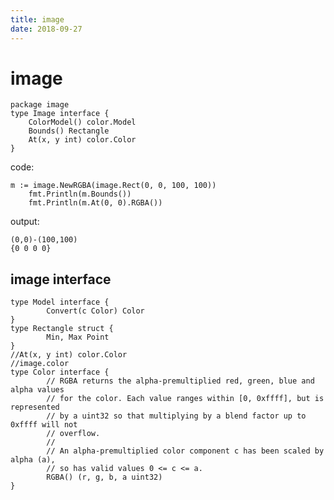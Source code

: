 ```yaml
---
title: image
date: 2018-09-27
---
```

# image

    package image
    type Image interface {
        ColorModel() color.Model
        Bounds() Rectangle
        At(x, y int) color.Color
    }

code:

    m := image.NewRGBA(image.Rect(0, 0, 100, 100))
        fmt.Println(m.Bounds())
        fmt.Println(m.At(0, 0).RGBA())

output:

    (0,0)-(100,100)
    {0 0 0 0}

## image interface

    type Model interface {
            Convert(c Color) Color
    }
    type Rectangle struct {
            Min, Max Point
    }
    //At(x, y int) color.Color
    //image.color
    type Color interface {
            // RGBA returns the alpha-premultiplied red, green, blue and alpha values
            // for the color. Each value ranges within [0, 0xffff], but is represented
            // by a uint32 so that multiplying by a blend factor up to 0xffff will not
            // overflow.
            //
            // An alpha-premultiplied color component c has been scaled by alpha (a),
            // so has valid values 0 <= c <= a.
            RGBA() (r, g, b, a uint32)
    }